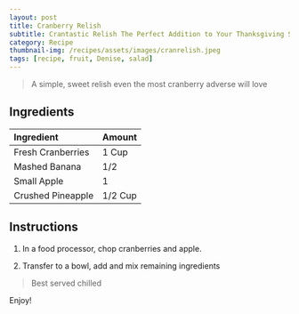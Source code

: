```yaml
---
layout: post
title: Cranberry Relish
subtitle: Crantastic Relish The Perfect Addition to Your Thanksgiving Spread
category: Recipe
thumbnail-img: /recipes/assets/images/cranrelish.jpeg
tags: [recipe, fruit, Denise, salad]
---
```


> A simple, sweet relish even the most cranberry adverse will love

## Ingredients

| Ingredient | Amount|
| :------ |:--- |
| Fresh Cranberries | 1 Cup |
| Mashed Banana | 1/2 |
| Small Apple | 1 |
| Crushed Pineapple | 1/2 Cup |

## Instructions

1. In a food processor, chop cranberries and apple.

2. Transfer to a bowl, add and mix remaining ingredients

> Best served chilled


Enjoy!